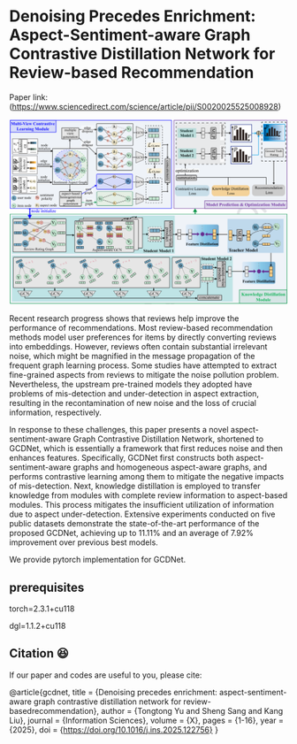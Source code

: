 # Denoising Precedes Enrichment: Aspect-Sentiment-aware Graph Contrastive Distillation Network for Review-based Recommendation

Paper link: (https://www.sciencedirect.com/science/article/pii/S0020025525008928)

![framework of GCDNet](model.png)

Recent research progress shows that reviews help improve the performance of recommendations. Most review-based recommendation methods model user preferences for items by directly converting reviews into embeddings. However, reviews often contain substantial irrelevant noise, which might be magnified in the message propagation of the frequent graph learning process. Some studies have attempted to extract fine-grained aspects from reviews to mitigate the noise pollution problem. Nevertheless, the upstream pre-trained models they adopted have problems of mis-detection and under-detection in aspect extraction, resulting in the recontamination of new noise and the loss of crucial information, respectively. 

In response to these challenges, this paper presents a novel aspect-sentiment-aware Graph Contrastive Distillation Network, shortened to GCDNet, which is essentially a framework that first reduces noise and then enhances features. Specifically, GCDNet first constructs both aspect-sentiment-aware graphs and homogeneous aspect-aware graphs, and performs contrastive learning among them to mitigate the negative impacts of mis-detection. Next, knowledge distillation is employed to transfer knowledge from modules with complete review information to aspect-based modules. This process mitigates the insufficient utilization of information due to aspect under-detection. Extensive experiments conducted on five public datasets demonstrate the state-of-the-art performance of the proposed GCDNet, achieving up to 11.11% and an average of 7.92% improvement over previous best models. 

We provide pytorch implementation for GCDNet. 

## prerequisites
torch=2.3.1+cu118

dgl=1.1.2+cu118


## Citation :satisfied:
If our paper and codes are useful to you, please cite:

@article{gcdnet,
title = {Denoising precedes enrichment: aspect-sentiment-aware graph contrastive distillation network for review-basedrecommendation},
author = {Tongtong Yu and Sheng Sang and Kang Liu},
journal = {Information Sciences},
volume = {X},
pages = {1-16},
year = {2025},
doi = {https://doi.org/10.1016/j.ins.2025.122756}
}
